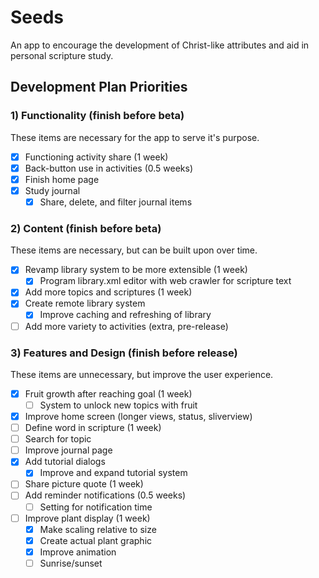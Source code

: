 # Seeds

An app to encourage the development of Christ-like attributes and aid in personal scripture study.

## Development Plan Priorities

### 1) Functionality (finish before beta)
These items are necessary for the app to serve it's purpose.
- [x] Functioning activity share (1 week)
- [x] Back-button use in activities (0.5 weeks)
- [x] Finish home page
- [x] Study journal
  - [x] Share, delete, and filter journal items

### 2) Content (finish before beta)
These items are necessary, but can be built upon over time.
- [x] Revamp library system to be more extensible (1 week)
  - [x] Program library.xml editor with web crawler for scripture text
- [x] Add more topics and scriptures (1 week)
- [x] Create remote library system
  - [x] Improve caching and refreshing of library
- [ ] Add more variety to activities (extra, pre-release)

### 3) Features and Design (finish before release)
These items are unnecessary, but improve the user experience.
- [x] Fruit growth after reaching goal (1 week)
  - [ ] System to unlock new topics with fruit
- [x] Improve home screen (longer views, status, sliverview)
- [ ] Define word in scripture (1 week)
- [ ] Search for topic
- [ ] Improve journal page
- [x] Add tutorial dialogs
  - [x] Improve and expand tutorial system
- [ ] Share picture quote (1 week)
- [ ] Add reminder notifications (0.5 weeks)
  - [ ] Setting for notification time
- [ ] Improve plant display (1 week)
  - [x] Make scaling relative to size
  - [x] Create actual plant graphic
  - [x] Improve animation
  - [ ] Sunrise/sunset
